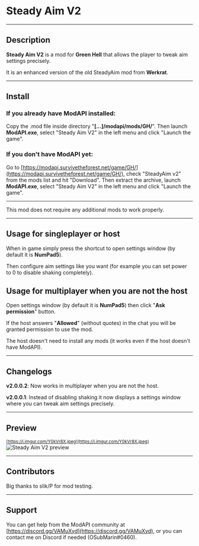 # Steady Aim V2

----

## Description
__Steady Aim V2__ is a mod for __Green Hell__ that allows the player to tweak aim settings precisely.

It is an enhanced version of the old SteadyAim mod from __Werkrat__.

----

## Install

### If you already have ModAPI installed:
Copy the .mod file inside directory "__[...]/modapi/mods/GH/__". Then launch __ModAPI.exe__, select "Steady Aim V2" in the left menu and click "Launch the game".

### If you don't have ModAPI yet:
Go to [https://modapi.survivetheforest.net/game/GH/](https://modapi.survivetheforest.net/game/GH/), check "SteadyAim v2" from the mods list and hit "Download". Then extract the archive, launch __ModAPI.exe__, select "Steady Aim V2" in the left menu and click "Launch the game".

----

This mod does not require any additional mods to work properly.

----

## Usage for singleplayer or host
When in game simply press the shortcut to open settings window (by default it is __NumPad5__).

Then configure aim settings like you want (for example you can set power to 0 to disable shaking completely).

## Usage for multiplayer when you are not the host
Open settings window (by default it is __NumPad5__) then click "__Ask permission__" button.

If the host answers "__Allowed__" (without quotes) in the chat you will be granted permission to use the mod.

The host doesn't need to install any mods (it works even if the host doesn't have ModAPI).

----

## Changelogs
__v2.0.0.2__: Now works in multiplayer when you are not the host.

__v2.0.0.1__: Instead of disabling shaking it now displays a settings window where you can tweak aim settings precisely.


----

## Preview
<sub>[https://i.imgur.com/Y0kVr8X.jpeg](https://i.imgur.com/Y0kVr8X.jpeg)</sub>
![Steady Aim V2 preview](https://i.imgur.com/Y0kVr8X.jpeg)

----

## Contributors
Big thanks to slik/P for mod testing.

----

## Support
You can get help from the ModAPI community at [https://discord.gg/VAMuXyd](https://discord.gg/VAMuXyd), or you can contact me on Discord if needed (OSubMarin#0460).
